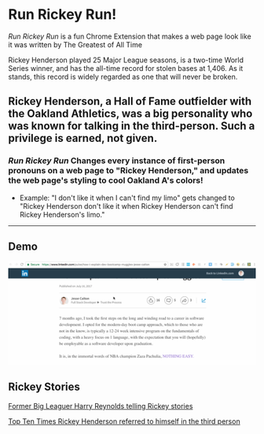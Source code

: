 # Run Rickey Run!
*Run Rickey Run* is a fun Chrome Extension that makes a web page look like it was written by The Greatest of All Time

Rickey Henderson played 25 Major League seasons, is a two-time World Series winner, and has the all-time record for stolen bases at 1,406. As it stands, this record is widely regarded as one that will never be broken.

Rickey Henderson, a Hall of Fame outfielder with the Oakland Athletics, was a big personality who was known for talking in the third-person. Such a privilege is earned, not given.
---
### *Run Rickey Run* Changes every instance of first-person pronouns on a web page to "Rickey Henderson," and updates the web page's styling to cool Oakland A's colors!


* Example: "I don't like it when I can't find my limo" gets changed to "Rickey Henderson don't like it when Rickey Henderson can't find Rickey Henderson's limo."

---

## Demo
![Demo](runrickeydemo-2.gif)

## Rickey Stories

[Former Big Leaguer Harry Reynolds telling Rickey stories](https://youtu.be/9-1LGUOvpDM)

[Top Ten Times Rickey Henderson referred to himself in the third person](https://www.fanhospitality.com/blog/2017/04/10/top-10-times-rickey-henderson-referred-to-himself-in-the-third-person/)
